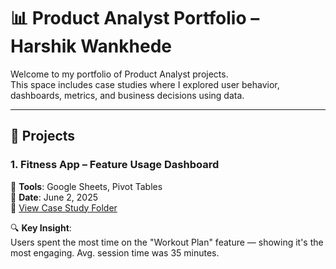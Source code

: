 # 📊 Product Analyst Portfolio – Harshik Wankhede

Welcome to my portfolio of Product Analyst projects.  
This space includes case studies where I explored user behavior, dashboards, metrics, and business decisions using data.

---

## 🧪 Projects

### 1. Fitness App – Feature Usage Dashboard
🔧 **Tools**: Google Sheets, Pivot Tables  
📅 **Date**: June 2, 2025  
📂 [View Case Study Folder](fitness-app-dashboard)

🔍 **Key Insight**:  
Users spent the most time on the "Workout Plan" feature — showing it's the most engaging. Avg. session time was 35 minutes.
